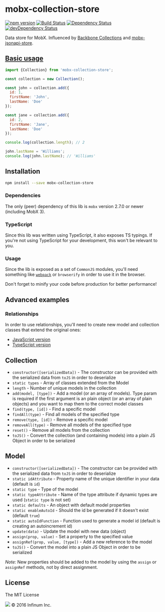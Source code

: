 # mobx-collection-store

[![npm version](https://badge.fury.io/js/mobx-collection-store.svg)](https://badge.fury.io/js/mobx-collection-store)
[![Build Status](https://travis-ci.org/infinum/mobx-collection-store.svg?branch=master)](https://travis-ci.org/infinum/mobx-collection-store)
[![Dependency Status](https://david-dm.org/infinum/mobx-collection-store.svg)](https://david-dm.org/infinum/mobx-collection-store)
[![devDependency Status](https://david-dm.org/infinum/mobx-collection-store/dev-status.svg)](https://david-dm.org/infinum/mobx-collection-store#info=devDependencies)

Data store for MobX. Influenced by [Backbone Collections](http://backbonejs.org/#Collection) and [mobx-jsonapi-store](https://github.com/infinum/mobx-jsonapi-store).

## [Basic usage](examples/basic.js)

```javascript
import {Collection} from 'mobx-collection-store';

const collection = new Collection();

const john = collection.add({
  id: 1,
  firstName: 'John',
  lastName: 'Doe'
});

const jane = collection.add({
  id: 2,
  firstName: 'Jane',
  lastName: 'Doe'
});

console.log(collection.length); // 2

john.lastName = 'Williams';
console.log(john.lastName); // 'Williams'
```
## Installation

```bash
npm install --save mobx-collection-store
```

### Dependencies

The only (peer) dependency of this lib is `mobx` version 2.7.0 or newer (including MobX 3).

### TypeScript

Since this lib was written using TypeScript, it also exposes TS typings. If you're not using TypeScript for your development, this won't be relevant to you.

### Usage

Since the lib is exposed as a set of `CommonJS` modules, you'll need something like [`webpack`](https://webpack.js.org/concepts/) or `browserify` in order to use it in the browser.

Don't forget to minify your code before production for better performance!

## Advanced examples

### Relationships

In order to use relationships, you'll need to create new model and collection classes that extend the original ones:

* [JavaScript version](examples/relationships.js)
* [TypeScript version](examples/relationships.ts)

## Collection

* `constructor([serializedData])` - The constructor can be provided with the serialized data from `toJS` in order to deserialize
* `static types` - Array of classes extended from the Model
* `length` - Number of unique models in the collection
* `add(model, [type])` - Add a model (or an array of models). Type param is required if the first argument is an plain object (or an array of plain objects) and you want to map them to the correct model classes
* `find(type, [id])` - Find a specific model
* `findAll(type)` - Find all models of the specified type
* `remove(type, [id])` - Remove a specific model
* `removeAll(type)` - Remove all models of the specified type
* `reset()` - Remove all models from the collection
* `toJS()` - Convert the collection (and containing models) into a plain JS Object in order to be serialized

## Model

* `constructor([serializedData])` - The constructor can be provided with the serialized data from `toJS` in order to deserialize
* `static idAttribute` - Property name of the unique identifier in your data (default is `id`)
* `static type` - Type of the model
* `static typeAttribute` - Name of the type attribute if dynamic types are used (`static type` is not set)
* `static defaults` - An object with default model properties
* `static enableAutoId` - Should the id be generated if it doesn't exist (default `true`)
* `static autoIdFunction` - Function used to generate a model id (default is creating an autoincrement id)
* `update(data)` - Update the model with new data (object)
* `assign(prop, value)` - Set a property to the specified value
* `assignRef(prop, value, [type])` - Add a new reference to the model
* `toJS()` - Convert the model into a plain JS Object in order to be serialized

*Note:* New properties should be added to the model by using the `assign` or `assignRef` methods, not by direct assignment.

## License

The MIT License

![](https://assets.infinum.co/assets/brand-logo-9e079bfa1875e17c8c1f71d1fee49cf0.svg) © 2016 Infinum Inc.